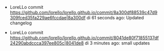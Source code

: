 * LoreLLo commit <https://github.com/lorello/lorello.github.io/commit/8a300df88539c47d9309fced35fa229ae6fccdae|8a300df> di 61 seconds ago: Updated changelog

* LoreLLo commit <https://github.com/lorello/lorello.github.io/commit/8041de80f71855137df24290abdccca397ee805c|8041de8> di 3 minutes ago: small updates
